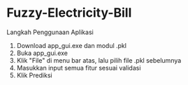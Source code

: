 # Fuzzy-Electricity-Bill
Langkah Penggunaan Aplikasi
1. Download app_gui.exe dan modul .pkl
2. Buka app_gui.exe
3. Klik "File" di menu bar atas, lalu pilih file .pkl sebelumnya
4. Masukkan input semua fitur sesuai validasi
5. Klik Prediksi
